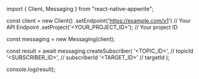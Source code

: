 import { Client, Messaging } from "react-native-appwrite";

const client = new Client()
    .setEndpoint('https://example.com/v1') // Your API Endpoint
    .setProject('<YOUR_PROJECT_ID>'); // Your project ID

const messaging = new Messaging(client);

const result = await messaging.createSubscriber(
    '<TOPIC_ID>', // topicId
    '<SUBSCRIBER_ID>', // subscriberId
    '<TARGET_ID>' // targetId
);

console.log(result);
